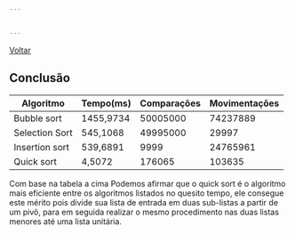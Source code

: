 ```yaml
---


---
```


<p><a href="../Readme.md">Voltar</a></p>
<h2 id="conclusão">Conclusão</h2>

<table>
<thead>
<tr>
<th>Algoritmo</th>
<th>Tempo(ms)</th>
<th>Comparações</th>
<th>Movimentações</th>
</tr>
</thead>
<tbody>
<tr>
<td>Bubble sort</td>
<td>1455,9734</td>
<td>50005000</td>
<td>74237889</td>
</tr>
<tr>
<td>Selection Sort</td>
<td>545,1068</td>
<td>49995000</td>
<td>29997</td>
</tr>
<tr>
<td>Insertion sort</td>
<td>539,6891</td>
<td>9999</td>
<td>24765961</td>
</tr>
<tr>
<td>Quick sort</td>
<td>4,5072</td>
<td>176065</td>
<td>103635</td>
</tr>
</tbody>
</table><p>Com base na tabela a cima Podemos afirmar que o quick sort é o algoritmo mais eficiente entre os algoritmos listados no quesito tempo, ele consegue este mérito pois divide sua lista de entrada em duas sub-listas a partir de um pivô, para em seguida realizar o mesmo procedimento nas duas listas menores até uma lista unitária.</p>

